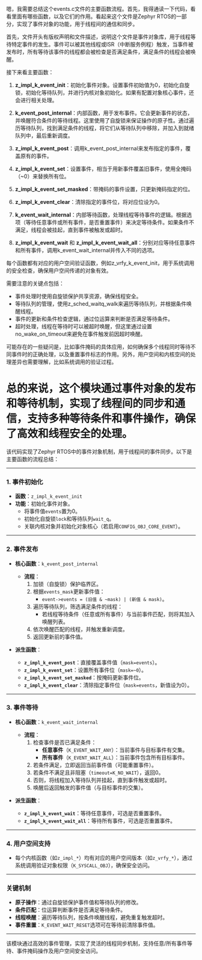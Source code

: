 嗯，我需要总结这个events.c文件的主要函数流程。首先，我得通读一下代码，看看里面有哪些函数，以及它们的作用。看起来这个文件是Zephyr RTOS的一部分，实现了事件对象的功能，用于线程间的通信和同步。

首先，文件开头有版权声明和文件描述，说明这个文件是事件对象库，用于线程等待特定事件的发生。事件可以被其他线程或ISR（中断服务例程）触发，当事件被发布时，所有等待该事件的线程都会被检查是否满足条件，满足条件的线程会被唤醒。

接下来看主要函数：

1. **z_impl_k_event_init**：初始化事件对象。设置事件初始值为0，初始化自旋锁，初始化等待队列，并进行内核对象初始化。如果有配置对象核心事件，还会进行相关处理。

2. **k_event_post_internal**：内部函数，用于发布事件。它会更新事件的状态，并唤醒符合条件的等待线程。这里使用了自旋锁来保证操作的原子性。通过遍历等待队列，找到满足条件的线程，将它们从等待队列中移除，并加入到就绪队列中，最后重新调度。

3. **z_impl_k_event_post**：调用k_event_post_internal来发布指定的事件，覆盖原有的事件。

4. **z_impl_k_event_set**：设置事件，相当于用新事件覆盖旧事件，使用全掩码（~0）来替换所有位。

5. **z_impl_k_event_set_masked**：带掩码的事件设置，只更新掩码指定的位。

6. **z_impl_k_event_clear**：清除指定的事件位，将对应位设为0。

7. **k_event_wait_internal**：内部等待函数，处理线程等待事件的逻辑。根据选项（等待任意事件或所有事件，是否重置事件）来决定等待条件。如果条件不满足，线程会被挂起，直到事件被触发或超时。

8. **z_impl_k_event_wait** 和 **z_impl_k_event_wait_all**：分别对应等待任意事件和所有事件，调用k_event_wait_internal并传入不同的选项。

每个函数都有对应的用户空间验证函数，例如z_vrfy_k_event_init，用于系统调用的安全检查，确保用户空间传递的对象有效。

需要注意的关键点包括：

- 事件处理时使用自旋锁保护共享资源，确保线程安全。
- 等待队列的管理，使用z_sched_waitq_walk来遍历等待队列，并根据条件唤醒线程。
- 事件的更新和条件检查逻辑，通过位运算来判断是否满足等待条件。
- 超时处理，线程在等待时可以被超时唤醒，但这里通过设置no_wake_on_timeout来避免在事件触发前因超时唤醒。

可能存在的一些疑问是，比如事件掩码的具体应用，如何确保多个线程同时等待不同事件时的正确处理，以及重置事件标志的作用。另外，用户空间和内核空间的处理差异也需要理解，比如系统调用的验证过程。

总的来说，这个模块通过事件对象的发布和等待机制，实现了线程间的同步和通信，支持多种等待条件和事件操作，确保了高效和线程安全的处理。
================================================
该代码实现了Zephyr RTOS中的事件对象机制，用于线程间的事件同步。以下是主要函数的流程总结：

---

### **1. 事件初始化**  
- **函数**：`z_impl_k_event_init`  
- **功能**：初始化事件对象。  
  - 将事件值`events`置为0。  
  - 初始化自旋锁`lock`和等待队列`wait_q`。  
  - 关联内核对象并初始化对象核心（若启用`CONFIG_OBJ_CORE_EVENT`）。  

---

### **2. 事件发布**  
- **核心函数**：`k_event_post_internal`  
  - **流程**：  
    1. 加锁（自旋锁）保护临界区。  
    2. 根据`events_mask`更新事件值：  
       - `event->events = (旧值 & ~mask) | (新值 & mask)`。  
    3. 遍历等待队列，筛选满足条件的线程：  
       - 若线程等待条件（任意或所有事件）与当前事件匹配，则将其加入唤醒列表。  
    4. 依次唤醒匹配的线程，并触发重新调度。  
    5. 返回更新前的事件值。  

- **派生函数**：  
  - **`z_impl_k_event_post`**：直接覆盖事件值（`mask=events`）。  
  - **`z_impl_k_event_set`**：设置所有事件位（`mask=~0`）。  
  - **`z_impl_k_event_set_masked`**：按掩码更新事件位。  
  - **`z_impl_k_event_clear`**：清除指定事件位（`mask=events`，新值设为0）。  

---

### **3. 事件等待**  
- **核心函数**：`k_event_wait_internal`  
  - **流程**：  
    1. 检查事件是否已满足条件：  
       - **任意事件**（`K_EVENT_WAIT_ANY`）：当前事件与目标事件有交集。  
       - **所有事件**（`K_EVENT_WAIT_ALL`）：当前事件包含所有目标事件。  
    2. 若条件满足，立即返回当前事件值（可能重置事件）。  
    3. 若条件不满足且非阻塞（`timeout=K_NO_WAIT`），返回0。  
    4. 否则，将线程加入等待队列并挂起，直到事件触发或超时。  
    5. 唤醒后返回触发的事件值（与目标事件的交集）。  

- **派生函数**：  
  - **`z_impl_k_event_wait`**：等待任意事件，可选是否重置事件。  
  - **`z_impl_k_event_wait_all`**：等待所有事件，可选是否重置事件。  

---

### **4. 用户空间支持**  
- 每个内核函数（如`z_impl_*`）均有对应的用户空间版本（如`z_vrfy_*`），通过系统调用验证对象权限（`K_SYSCALL_OBJ`），确保安全访问。  

---

### **关键机制**  
- **原子操作**：通过自旋锁保护事件值和等待队列的修改。  
- **条件匹配**：位运算判断事件是否满足等待条件。  
- **线程唤醒**：遍历等待队列，按条件唤醒线程，避免重复触发超时。  
- **事件重置**：`K_EVENT_WAIT_RESET`选项可在等待前清除事件值。  

---

该模块通过高效的事件管理，实现了灵活的线程同步机制，支持任意/所有事件等待、事件掩码操作及用户空间安全访问。